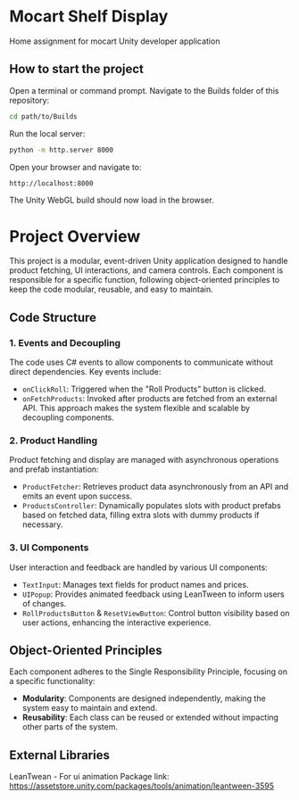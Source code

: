 # Mocart Shelf Display
 Home assignment for mocart Unity developer application

## How to start the project
Open a terminal or command prompt.
Navigate to the Builds folder of this repository:

```bash
cd path/to/Builds
```

Run the local server:

```bash
python -m http.server 8000
```

Open your browser and navigate to:

```bash
http://localhost:8000
```

The Unity WebGL build should now load in the browser.



# Project Overview
This project is a modular, event-driven Unity application designed to handle product fetching, UI interactions, and camera controls. Each component is responsible for a specific function, following object-oriented principles to keep the code modular, reusable, and easy to maintain.

## Code Structure
### 1. Events and Decoupling
The code uses C# events to allow components to communicate without direct dependencies. Key events include:
- `onClickRoll`: Triggered when the "Roll Products" button is clicked.
- `onFetchProducts`: Invoked after products are fetched from an external API.
This approach makes the system flexible and scalable by decoupling components.

### 2. Product Handling
Product fetching and display are managed with asynchronous operations and prefab instantiation:
- `ProductFetcher`: Retrieves product data asynchronously from an API and emits an event upon success.
- `ProductsController`: Dynamically populates slots with product prefabs based on fetched data, filling extra slots with dummy products if necessary.

### 3. UI Components
User interaction and feedback are handled by various UI components:
- `TextInput`: Manages text fields for product names and prices.
- `UIPopup`: Provides animated feedback using LeanTween to inform users of changes.
- `RollProductsButton` & `ResetViewButton`: Control button visibility based on user actions, enhancing the interactive experience.

## Object-Oriented Principles
Each component adheres to the Single Responsibility Principle, focusing on a specific functionality:
- **Modularity**: Components are designed independently, making the system easy to maintain and extend.
- **Reusability**: Each class can be reused or extended without impacting other parts of the system.



## External Libraries
LeanTwean - For ui animation
Package link: https://assetstore.unity.com/packages/tools/animation/leantween-3595
